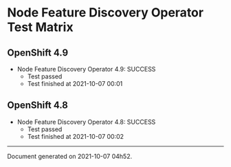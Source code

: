
Node Feature Discovery Operator Test Matrix
===========================================

OpenShift 4.9
-------------


* Node Feature Discovery Operator 4.9: SUCCESS
  - Test passed
  - Test finished at 2021-10-07 00:01

OpenShift 4.8
-------------


* Node Feature Discovery Operator 4.8: SUCCESS
  - Test passed
  - Test finished at 2021-10-07 00:02


---
Document generated on 2021-10-07 04h52.
